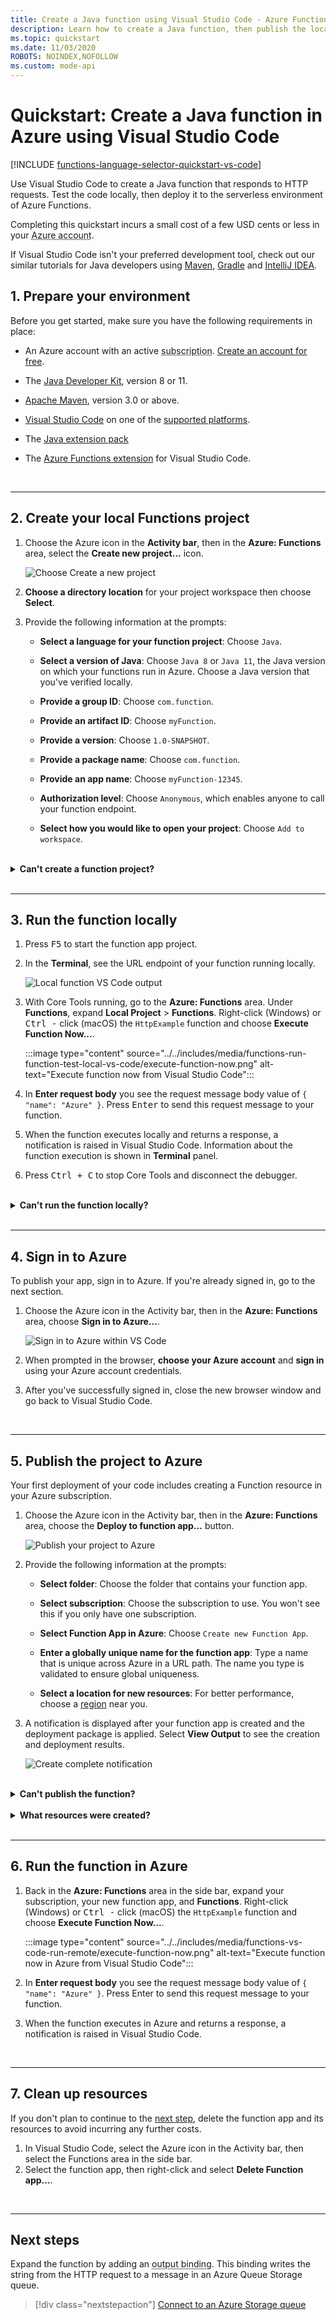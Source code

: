 ```yaml
---
title: Create a Java function using Visual Studio Code - Azure Functions
description: Learn how to create a Java function, then publish the local project to serverless hosting in Azure Functions using the Azure Functions extension in Visual Studio Code.
ms.topic: quickstart
ms.date: 11/03/2020
ROBOTS: NOINDEX,NOFOLLOW
ms.custom: mode-api
---
```


# Quickstart: Create a Java function in Azure using Visual Studio Code

[!INCLUDE [functions-language-selector-quickstart-vs-code](../../includes/functions-language-selector-quickstart-vs-code.md)]

Use Visual Studio Code to create a Java function that responds to HTTP requests. Test the code locally, then deploy it to the serverless environment of Azure Functions.

Completing this quickstart incurs a small cost of a few USD cents or less in your <abbr title="The profile that maintains billing information for Azure usage.">Azure account</abbr>.

If Visual Studio Code isn't your preferred development tool, check out our similar tutorials for Java developers using [Maven](create-first-function-cli-java.md), [Gradle](./functions-create-first-java-gradle.md) and [IntelliJ IDEA](/azure/developer/java/toolkit-for-intellij/quickstart-functions).

## 1. Prepare your environment

Before you get started, make sure you have the following requirements in place:

+ An Azure account with an active <abbr title="The basic organizational structure in which you manage resources in Azure, typically associated with an individual or department within an organization.">subscription</abbr>. [Create an account for free](https://azure.microsoft.com/free/?ref=microsoft.com&utm_source=microsoft.com&utm_medium=docs&utm_campaign=visualstudio).

+ The [Java Developer Kit](/azure/developer/java/fundamentals/java-support-on-azure), version 8 or 11.

+ [Apache Maven](https://maven.apache.org), version 3.0 or above.

+ [Visual Studio Code](https://code.visualstudio.com/) on one of the [supported platforms](https://code.visualstudio.com/docs/supporting/requirements#_platforms).

+ The [Java extension pack](https://marketplace.visualstudio.com/items?itemName=vscjava.vscode-java-pack)  

+ The [Azure Functions extension](https://marketplace.visualstudio.com/items?itemName=ms-azuretools.vscode-azurefunctions) for Visual Studio Code.

<br/>
<hr/>

## 2. <a name="create-an-azure-functions-project"></a>Create your local Functions project

1. Choose the Azure icon in the **Activity bar**, then in the **Azure: Functions** area, select the **Create new project...** icon.

    ![Choose Create a new project](./media/functions-create-first-function-vs-code/create-new-project.png)

1. **Choose a directory location** for your project workspace then choose **Select**.

1. Provide the following information at the prompts:

    + **Select a language for your function project**: Choose `Java`.

    + **Select a version of Java**: Choose `Java 8` or `Java 11`, the Java version on which your functions run in Azure. Choose a Java version that you've verified locally.

    + **Provide a group ID**: Choose `com.function`.

    + **Provide an artifact ID**: Choose `myFunction`.

    + **Provide a version**: Choose `1.0-SNAPSHOT`.

    + **Provide a package name**: Choose `com.function`.

    + **Provide an app name**: Choose `myFunction-12345`.

    + **Authorization level**: Choose `Anonymous`, which enables anyone to call your function endpoint.

    + **Select how you would like to open your project**: Choose `Add to workspace`.

<br/>

<details>
<summary><strong>Can't create a function project?</strong></summary>

The most common issues to resolve when creating a local Functions project are:
* You do not have the Azure Functions extension installed. 
</details>

<br/>
<hr/>

## 3. Run the function locally

1. Press <kbd>F5</kbd> to start the function app project.

1. In the **Terminal**, see the URL endpoint of your function running locally.

    ![Local function VS Code output](media/functions-create-first-function-vs-code/functions-vscode-f5.png)

1. With Core Tools running, go to the **Azure: Functions** area. Under **Functions**, expand **Local Project** > **Functions**. Right-click (Windows) or <kbd>Ctrl -</kbd> click (macOS) the `HttpExample` function and choose **Execute Function Now...**.

    :::image type="content" source="../../includes/media/functions-run-function-test-local-vs-code/execute-function-now.png" alt-text="Execute function now from Visual Studio Code":::

1. In **Enter request body** you see the request message body value of `{ "name": "Azure" }`. Press <kbd>Enter</kbd> to send this request message to your function.  

1. When the function executes locally and returns a response, a notification is raised in Visual Studio Code. Information about the function execution is shown in **Terminal** panel.

1. Press <kbd>Ctrl + C</kbd> to stop Core Tools and disconnect the debugger.

<br/>

<details>
<summary><strong>Can't run the function locally?</strong></summary>

The most common issues to resolve when running a local Functions project are:
* You do not have the Core Tools installed. 
*  If you have trouble running on Windows, make sure that the default terminal shell for Visual Studio Code isn't set to WSL Bash. 
</details>

<br/>
<hr/>

## 4. Sign in to Azure

To publish your app, sign in to Azure. If you're already signed in, go to the next section.

1. Choose the Azure icon in the Activity bar, then in the **Azure: Functions** area, choose **Sign in to Azure...**.

    ![Sign in to Azure within VS Code](../../includes/media/functions-sign-in-vs-code/functions-sign-into-azure.png)

1. When prompted in the browser, **choose your Azure account** and **sign in** using your Azure account credentials.

1. After you've successfully signed in, close the new browser window and go back to Visual Studio Code.

<br/>
<hr/>

## 5. Publish the project to Azure

Your first deployment of your code includes creating a Function resource in your Azure subscription.

1. Choose the Azure icon in the Activity bar, then in the **Azure: Functions** area, choose the **Deploy to function app...** button.

    ![Publish your project to Azure](../../includes/media/functions-publish-project-vscode/function-app-publish-project.png)

1. Provide the following information at the prompts:

    + **Select folder**: Choose the folder that contains your function app. 

    + **Select subscription**: Choose the subscription to use. You won't see this if you only have one subscription.

    + **Select Function App in Azure**: Choose `Create new Function App`.

    + **Enter a globally unique name for the function app**: Type a name that is unique across Azure in a URL path. The name you type is validated to ensure global uniqueness.

    - **Select a location for new resources**:  For better performance, choose a [region](https://azure.microsoft.com/regions/) near you.

1. A notification is displayed after your function app is created and the deployment package is applied. Select **View Output** to see the creation and deployment results.

    ![Create complete notification](../../includes/media/functions-publish-project-vscode/function-create-notifications.png)

<br/>

<details>
<summary><strong>Can't publish the function?</strong></summary>

This section created the Azure resources and deployed your local code to the Function app. If that didn't succeed:

* Review the Output for error information. The bell icon in the lower right corner is another way to view the output. 
* Did you publish to an existing function app? That action overwrites the content of that app in Azure.
</details>

<br/>

<details>
<summary><strong>What resources were created?</strong></summary>

When completed, the following Azure resources are created in your subscription, using names based on your function app name:

* **Resource group**: A resource group is a logical container for related resources in the same region.
* **Azure Storage account**: A Storage resource maintains state and other information about your project.
* **Consumption plan**: A consumption plan defines the underlying host for your serverless function app.
* **Function app**: A function app provides the environment for executing your function code and group functions as a logical unit.
* **Application Insights**: Application Insights tracks usage of your serverless function.

</details>

<br/>
<hr/>

## 6. Run the function in Azure

1. Back in the **Azure: Functions** area in the side bar, expand your subscription, your new function app, and **Functions**. Right-click (Windows) or <kbd>Ctrl -</kbd> click (macOS) the `HttpExample` function and choose **Execute Function Now...**.

    :::image type="content" source="../../includes/media/functions-vs-code-run-remote/execute-function-now.png" alt-text="Execute function now in Azure from Visual Studio Code":::

1. In **Enter request body** you see the request message body value of `{ "name": "Azure" }`. Press Enter to send this request message to your function.  

1. When the function executes in Azure and returns a response, a notification is raised in Visual Studio Code.

<br/>
<hr/>

## 7. Clean up resources

If you don't plan to continue to the [next step](#next-steps), delete the function app and its resources to avoid incurring any further costs.

1. In Visual Studio Code, select the Azure icon in the Activity bar, then select the Functions area in the side bar.
1. Select the function app, then right-click and select **Delete Function app...**.

<br/>
<hr/>

## Next steps

Expand the function by adding an <abbr title="In Azure Storage, a means to associate a function with a storage queue, so that it can create messages on the queue.">output binding</abbr>. This binding writes the string from the HTTP request to a message in an Azure Queue Storage queue.

> [!div class="nextstepaction"]
> [Connect to an Azure Storage queue](functions-add-output-binding-storage-queue-vs-code.md?pivots=programming-language-java)
